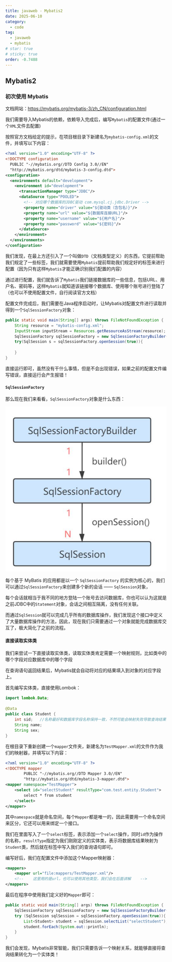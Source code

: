 ```yaml
---
title: javaweb - Mybatis2
date: 2025-06-10
category:
  - code
tag:
  - javaweb
  - mybatis
# star: true
# sticky: true
order: -0.7488
---
```


## Mybatis2

### 初次使用 Mybatis

文档网站：<https://mybatis.org/mybatis-3/zh_CN/configuration.html>

我们需要导入Mybatis的依赖，依赖导入完成后，编写`Mybatis`的配置文件(通过一个`XML`文件去配置)

按照官方文档给定的提示，在项目根目录下新建名为`mybatis-config.xml`的文件，并填写以下内容：

```xml
<?xml version="1.0" encoding="UTF-8" ?>
<!DOCTYPE configuration
  PUBLIC "-//mybatis.org//DTD Config 3.0//EN"
  "http://mybatis.org/dtd/mybatis-3-config.dtd">
<configuration>
  <environments default="development">
    <environment id="development">
      <transactionManager type="JDBC"/>
      <dataSource type="POOLED">
        <!-- 对应哪个数据库的JDBC驱动 com.mysql.cj.jdbc.Driver -->
        <property name="driver" value="${驱动类（含包名）}"/>
        <property name="url" value="${数据库连接URL}"/>
        <property name="username" value="${用户名}"/>
        <property name="password" value="${密码}"/>
      </dataSource>
    </environment>
  </environments>
</configuration>
```

我们发现，在最上方还引入了一个叫做`DTD`（文档类型定义）的东西，它提前帮助我们规定了一些标签，我们就需要使用`Mybatis`提前帮助我们规定好的标签来进行配置（因为只有这样`Mybatis`才能正确识别我们配置的内容）

通过进行配置，我们就告诉了`Mybatis`我们链接数据库的一些信息，包括URL、用户名、密码等，这样`Mybatis`就知道该链接哪个数据库、使用哪个账号进行登陆了
（也可以不使用配置文件，自行阅读官方文档）

配置文件完成后，我们需要在Java程序启动时，让Mybatis对配置文件进行读取并得到一个`SqlSessionFactory`对象：

```java
public static void main(String[] args) throws FileNotFoundException {
    String resource = "mybatis-config.xml";
    InputStream inputStream = Resources.getResourceAsStream(resource);
    SqlSessionFactory sqlSessionFactory = new SqlSessionFactoryBuilder().build(inputStream);
    try(SqlSession s = sqlSessionFactory.openSession(true)){

    }
}
```

直接运行即可，虽然没有干什么事情，但是不会出现错误，如果之前的配置文件编写错误，直接运行会产生报错！

#### `SqlSessionFactory`

那么现在我们来看看，`SqlSessionFactory`对象是什么东西：

![](../../img/javaweb/12.png)

每个基于 MyBatis 的应用都是以一个 `SqlSessionFactory` 的实例为核心的，我们可以通过`SqlSessionFactory`来创建多个新的会话 —— `SqlSession`对象，

每个会话就相当于我不同的地方登陆一个账号去访问数据库，你也可以认为这就是之前JDBC中的`Statement`对象，会话之间相互隔离，没有任何关联。

而通过`SqlSession`就可以完成几乎所有的数据库操作，我们发现这个接口中定义了大量数据库操作的方法，因此，现在我们只需要通过一个对象就能完成数据库交互了，极大简化了之前的流程。

#### 直接读取实体类

我们来尝试一下直接读取实体类，读取实体类肯定需要一个映射规则，比如类中的哪个字段对应数据库中的哪个字段

在查询语句返回结果后，Mybatis就会自动将对应的结果填入到对象的对应字段上。

首先编写实体类，直接使用Lombok：

```java
import lombok.Data;

@Data
public class Student {
    int sid;   //名称最好和数据库字段名称保持一致，不然可能会映射失败导致查询结果丢失
    String name;
    String sex;
}
```

在根目录下重新创建一个`mapper`文件夹，新建名为`TestMapper.xml`的文件作为我们的映射器，并填写以下内容：

```xml
<?xml version="1.0" encoding="UTF-8" ?>
<!DOCTYPE mapper
        PUBLIC "-//mybatis.org//DTD Mapper 3.0//EN"
        "http://mybatis.org/dtd/mybatis-3-mapper.dtd">
<mapper namespace="TestMapper">
    <select id="selectStudent" resultType="com.test.entity.Student">
        select * from student
    </select>
</mapper>
```

其中`namespace`就是命名空间，每个`Mapper`都是唯一的，因此需要用一个命名空间来区分，它还可以用来绑定一个接口。

我们在里面写入了一个`select`标签，表示添加一个`select`操作，同时`id`作为操作的名称，`resultType`指定为我们刚刚定义的实体类，表示将数据库结果映射为`Student`类，然后就在标签中写入我们的查询语句即可。

编写好后，我们在配置文件中添加这个Mapper映射器：

```xml
<mappers>
    <mapper url="file:mappers/TestMapper.xml"/>
    <!--    这里用的是url，也可以使用其他类型，我们会在后面讲解    -->
</mappers>
```

最后在程序中使用我们定义好的`Mapper`即可：

```java
public static void main(String[] args) throws FileNotFoundException {
    SqlSessionFactory sqlSessionFactory = new SqlSessionFactoryBuilder().build(new FileInputStream("mybatis-config.xml"));
    try (SqlSession sqlSession = sqlSessionFactory.openSession(true)){
        List<Student> student = sqlSession.selectList("selectStudent");
        student.forEach(System.out::println);
    }
}
```

我们会发现，Mybatis非常智能，我们只需要告诉一个映射关系，就能够直接将查询结果转化为一个实体类！
